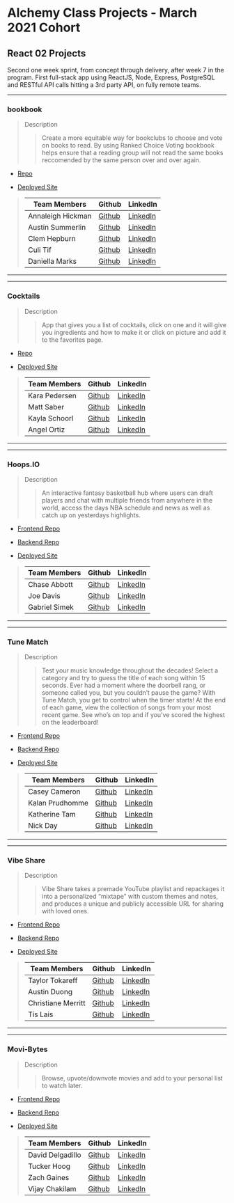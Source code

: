 # Alchemy Class Projects - March 2021 Cohort

## React 02 Projects

Second one week sprint, from concept through delivery, after week 7 in the program.  First full-stack app using ReactJS, Node, Express, PostgreSQL and RESTful API calls hitting a 3rd party API, on fully remote teams.
___

### bookbook
> Description 
>> Create a more equitable way for bookclubs to choose and vote on books to read. By using Ranked Choice Voting bookbook helps ensure that a reading group will not read the same books reccomended by the same person over and over again.

* [Repo](https://github.com/bookbookbookclub)

* [Deployed Site](https://bookbookbook.netlify.app/)

>| Team Members  | Github  | LinkedIn  |
>|---|---|---|
>| Annaleigh Hickman |  [Github](https://github.com/annaleighthomas)  |  [LinkedIn](https://www.linkedin.com/in/annaleighhickman/)   |
>| Austin Summerlin | [Github](https://github.com/austin-summerlin)   | [LinkedIn](https://www.linkedin.com/in/austin-summerlin/)  |
>| Clem Hepburn |  [Github](http://github.com/clemhepburn/)  |  [LinkedIn](https://www.linkedin.com/in/clemhepburn/)  |
>| Culi Tif |  [Github](https://github.com/tif-calin)  |  [LinkedIn](https://www.linkedin.com/in/tif-calin/)  |
>| Daniella Marks | [Github](https://github.com/daniellamarks)   | [LinkedIn](https://www.linkedin.com/in/daniella-marks)   |

___
___

### Cocktails
> Description 
>> App that gives you a list of cocktails, click on one and it will give you ingredients and how to make it or click on picture and add it to the favorites page.

* [Repo](https://github.com/Foundations2-Backend-project)

* [Deployed Site](https://pedantic-sinoussi-b87c13.netlify.app)

>| Team Members  | Github  | LinkedIn  |
>|---|---|---|
>| Kara Pedersen | [Github](https://github.com/KaraPedersen)   | [LinkedIn](https://www.linkedin.com/in/karaepedersen/)   |
>| Matt Saber |  [Github](https://github.com/Saber-Matt)  |  [LinkedIn](https://www.linkedin.com/in/mattsaber/)  |
>| Kayla Schoorl |  [Github](https://github.com/KaylaSchoorl)  |  [LinkedIn](https://www.linkedin.com/in/kayla-schoorl-4ba833209/)  |
>| Angel Ortiz | [Github](https://github.com/AngelDOrtiz)   | [LinkedIn](https://www.linkedin.com/in/angel-ortiz/)  |

___
___

### Hoops.IO
> Description 
>> An interactive fantasy basketball hub where users can draft players and chat with multiple friends from anywhere in the world, access the days NBA schedule and news as well as catch up on yesterdays highlights.

* [Frontend Repo](https://github.com/chase-abbott/Fantasy-Basketball)

* [Backend Repo](https://github.com/chase-abbott/Fantasy-Basketball-Server)

* [Deployed Site](https://mystifying-bardeen-9951c5.netlify.app/)

>| Team Members  | Github  | LinkedIn  |
>|---|---|---|
>| Chase Abbott | [Github](https://github.com/chase-abbott)   | [LinkedIn](https://www.linkedin.com/in/chase-abbott/)   |
>| Joe Davis |  [Github](https://github.com/Joseph-L-Davis)  |  [LinkedIn](www.linkedin.com/in/joseph-davis-he-him)  |
>| Gabriel Simek |  [Github](https://github.com/gabrielsimek)  |  [LinkedIn](https://www.linkedin.com/in/gabrielsimek/)  |

___
___

### Tune Match
> Description 
>> Test your music knowledge throughout the decades! Select a category and try to guess the title of each song within 15 seconds. Ever had a moment where the doorbell rang, or someone called you, but you couldn’t pause the game? With Tune Match, you get to control when the timer starts! At the end of each game, view the collection of songs from your most recent game. See who’s on top and if you’ve scored the highest on the leaderboard!

* [Frontend Repo](https://github.com/NC2K/tune-match)

* [Backend Repo](https://github.com/NC2K/tune-match-server)

* [Deployed Site](https://elated-brattain-3eaa48.netlify.app/)

>| Team Members  | Github  | LinkedIn  |
>|---|---|---|
>| Casey Cameron |  [Github](https://github.com/CaseyCameron)  |  [LinkedIn](https://www.linkedin.com/in/casey-cameron/)   |
>| Kalan Prudhomme |  [Github](https://github.com/prudhomk)  |  [LinkedIn](https://www.linkedin.com/in/kalanprudhomme/)  |
>| Katherine Tam |  [Github](https://github.com/katherinemtam)  |  [LinkedIn](https://www.linkedin.com/in/katherinemtam/)  |
>| Nick Day |  [Github](https://github.com/NickDayFSD/)  |  [LinkedIn](https://www.linkedin.com/in/nick-day-fsd/)  |

___
___

### Vibe Share
> Description 
>> Vibe Share takes a premade YouTube playlist and repackages it into a personalized “mixtape” with custom themes and notes, and produces a unique and publicly accessible URL for sharing with loved ones.

* [Frontend Repo](https://github.com/tislais/Vibe-Share-Front-End)

* [Backend Repo](https://github.com/tislais/Vibe-Share-Server)

* [Deployed Site](https://naughty-pike-f90005.netlify.app/)

>| Team Members  | Github  | LinkedIn  |
>|---|---|---|
>| Taylor Tokareff |  [Github](https://github.com/taylor-tokareff)  |  [LinkedIn](www.linkedin.com/in/taylor-tokareff)  |
>| Austin Duong |  [Github](https://github.com/austinxduong)  |  [LinkedIn](https://www.linkedin.com/in/austinxduong/)  |
>| Christiane Merritt |  [Github](https://github.com/cmmerritt)  |  [LinkedIn](https://www.linkedin.com/in/christiane-merritt/)   |
>| Tis Lais |  [Github](https://github.com/tislais)  |  [LinkedIn](https://www.linkedin.com/in/tislais/)  |

___
___

### Movi-Bytes
> Description 
>> Browse, upvote/downvote movies and add to your personal list to watch later.

* [Frontend Repo](https://github.com/David-Del1/movie-bytes)

* [Backend Repo](https://github.com/thankrandomness/march-2021-f2-project-server)

* [Deployed Site](https://movi-bytes.netlify.app)

>| Team Members  | Github  | LinkedIn  |
>|---|---|---|
>| David Delgadillo |  [Github](https://github.com/David-Del1)  |  [LinkedIn](https://www.linkedin.com/in/davidadelgadillo/)  |
>| Tucker Hoog |  [Github](https://github.com/Grahf0085)  |  [LinkedIn](https://www.linkedin.com/in/tuckerhoog/)  |
>| Zach Gaines | [Github](https://github.com/ZachMGaines)   | [LinkedIn](https://www.linkedin.com/in/zachgaines/)   |
>| Vijay Chakilam |  [Github](https://github.com/thankrandomness)  |  [LinkedIn](https://www.linkedin.com/in/vijaychakilam/)  |
